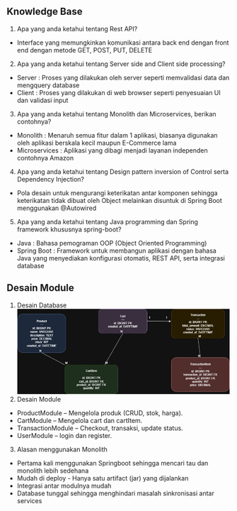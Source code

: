 
## Knowledge Base
1. Apa yang anda ketahui tentang Rest API?

- Interface yang memungkinkan komunikasi antara back end dengan front end dengan metode GET, POST, PUT, DELETE

2. Apa yang anda ketahui tentang Server side and Client side processing?

- Server : Proses yang dilakukan oleh server seperti memvalidasi data dan mengquery database
- Client : Proses yang dilakukan di web browser seperti penyesuaian UI dan validasi input

3. Apa yang anda ketahui tentang Monolith dan Microservices, berikan contohnya?

- Monolith : Menaruh semua fitur dalam 1 aplikasi, biasanya digunakan oleh aplikasi berskala kecil maupun E-Commerce lama
- Microservices : Aplikasi yang dibagi menjadi layanan independen contohnya Amazon

4. Apa yang anda ketahui tentang Design pattern inversion of Control serta Dependency Injection?

- Pola desain untuk mengurangi keterikatan antar komponen sehingga keterikatan tidak dibuat oleh Object melainkan disuntuk di Spring Boot menggunakan @Autowired

5. Apa yang anda ketahui tentang Java programming dan Spring framework khususnya spring-boot?

- Java : Bahasa pemograman OOP (Object Oriented Programming)
- Spring Boot : Framework untuk membangun aplikasi dengan bahasa Java yang menyediakan konfigurasi otomatis, REST API, serta integrasi database

## Desain Module

1. Desain Database
   ![Database](imgs/Test.jpg)
2. Desain Module

- ProductModule – Mengelola produk (CRUD, stok, harga).
- CartModule – Mengelola cart dan cartItem.
- TransactionModule – Checkout, transaksi, update status.
- UserModule  – login dan register.
3. Alasan menggunakan Monolith
- Pertama kali menggunakan Springboot sehingga mencari tau dan monolith lebih sedehana
- Mudah di deploy - Hanya satu artifact (jar) yang dijalankan
- Integrasi antar modulnya mudah
- Database tunggal sehingga menghindari masalah sinkronisasi antar services